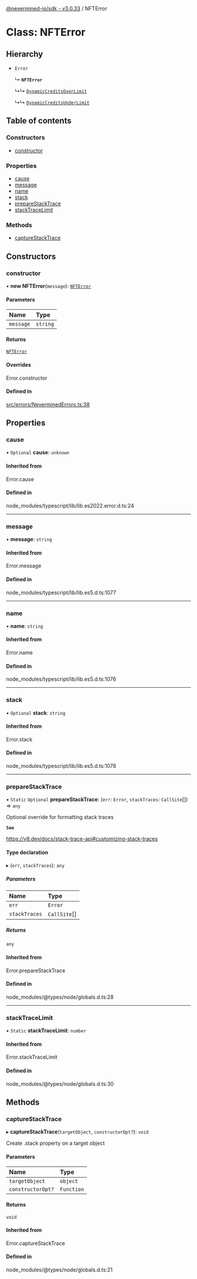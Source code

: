 [@nevermined-io/sdk - v3.0.33](../code-reference.md) / NFTError

# Class: NFTError

## Hierarchy

- `Error`

  ↳ **`NFTError`**

  ↳↳ [`DynamicCreditsOverLimit`](DynamicCreditsOverLimit.md)

  ↳↳ [`DynamicCreditsUnderLimit`](DynamicCreditsUnderLimit.md)

## Table of contents

### Constructors

- [constructor](NFTError.md#constructor)

### Properties

- [cause](NFTError.md#cause)
- [message](NFTError.md#message)
- [name](NFTError.md#name)
- [stack](NFTError.md#stack)
- [prepareStackTrace](NFTError.md#preparestacktrace)
- [stackTraceLimit](NFTError.md#stacktracelimit)

### Methods

- [captureStackTrace](NFTError.md#capturestacktrace)

## Constructors

### constructor

• **new NFTError**(`message`): [`NFTError`](NFTError.md)

#### Parameters

| Name      | Type     |
| :-------- | :------- |
| `message` | `string` |

#### Returns

[`NFTError`](NFTError.md)

#### Overrides

Error.constructor

#### Defined in

[src/errors/NeverminedErrors.ts:38](https://github.com/nevermined-io/sdk-js/blob/dda0d3b9d354dc639765282b5c8e9aea02544763/src/errors/NeverminedErrors.ts#L38)

## Properties

### cause

• `Optional` **cause**: `unknown`

#### Inherited from

Error.cause

#### Defined in

node_modules/typescript/lib/lib.es2022.error.d.ts:24

---

### message

• **message**: `string`

#### Inherited from

Error.message

#### Defined in

node_modules/typescript/lib/lib.es5.d.ts:1077

---

### name

• **name**: `string`

#### Inherited from

Error.name

#### Defined in

node_modules/typescript/lib/lib.es5.d.ts:1076

---

### stack

• `Optional` **stack**: `string`

#### Inherited from

Error.stack

#### Defined in

node_modules/typescript/lib/lib.es5.d.ts:1078

---

### prepareStackTrace

▪ `Static` `Optional` **prepareStackTrace**: (`err`: `Error`, `stackTraces`: `CallSite`[]) => `any`

Optional override for formatting stack traces

**`See`**

https://v8.dev/docs/stack-trace-api#customizing-stack-traces

#### Type declaration

▸ (`err`, `stackTraces`): `any`

##### Parameters

| Name          | Type         |
| :------------ | :----------- |
| `err`         | `Error`      |
| `stackTraces` | `CallSite`[] |

##### Returns

`any`

#### Inherited from

Error.prepareStackTrace

#### Defined in

node_modules/@types/node/globals.d.ts:28

---

### stackTraceLimit

▪ `Static` **stackTraceLimit**: `number`

#### Inherited from

Error.stackTraceLimit

#### Defined in

node_modules/@types/node/globals.d.ts:30

## Methods

### captureStackTrace

▸ **captureStackTrace**(`targetObject`, `constructorOpt?`): `void`

Create .stack property on a target object

#### Parameters

| Name              | Type       |
| :---------------- | :--------- |
| `targetObject`    | `object`   |
| `constructorOpt?` | `Function` |

#### Returns

`void`

#### Inherited from

Error.captureStackTrace

#### Defined in

node_modules/@types/node/globals.d.ts:21
